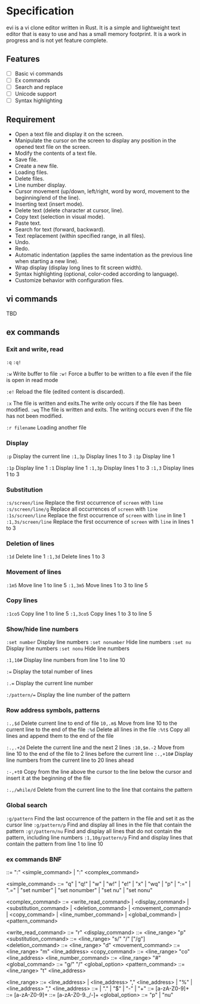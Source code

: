 # Specification

evi is a vi clone editor written in Rust. It is a simple and lightweight text editor that is easy to use and has a small memory footprint. It is a work in progress and is not yet feature complete.

## Features

- [ ] Basic vi commands
- [ ] Ex commands
- [ ] Search and replace
- [ ] Unicode support
- [ ] Syntax highlighting

## Requirement

- Open a text file and display it on the screen.
- Manipulate the cursor on the screen to display any position in the opened text file on the screen.
- Modify the contents of a text file.
- Save file.
- Create a new file.
- Loading files.
- Delete files.
- Line number display.
- Cursor movement (up/down, left/right, word by word, movement to the beginning/end of the line).
- Inserting text (insert mode).
- Delete text (delete character at cursor, line).
- Copy text (selection in visual mode).
- Paste text.
- Search for text (forward, backward).
- Text replacement (within specified range, in all files).
- Undo.
- Redo.
- Automatic indentation (applies the same indentation as the previous line when starting a new line).
- Wrap display (display long lines to fit screen width).
- Syntax highlighting (optional, color-coded according to language).
- Customize behavior with configuration files.

## vi commands

TBD

## ex commands

### Exit and write, read

`:q`
`:q!`

`:w` Write buffer to file
`:w!` Force a buffer to be written to a file even if the file is open in read mode

`:e!` Reload the file (edited content is discarded).

`:x` The file is written and exits.The write only occurs if the file has been modified.
`:wq` The file is written and exits. The writing occurs even if the file has not been modified.

`:r filename` Loading another file

### Display

`:p` Display the current line
`:1,3p` Display lines 1 to 3
`:1p` Display line 1

`:1p` Display line 1
`:1` Display line 1
`:1,3p` Display lines 1 to 3
`:1,3` Display lines 1 to 3

### Substitution

`:s/screen/line` Replace the first occurrence of `screen` with `line`
`:s/screen/line/g` Replace all occurrences of `screen` with `line`
`:1s/screen/line` Replace the first occurrence of `screen` with `line` in line 1
`:1,3s/screen/line` Replace the first occurrence of `screen` with `line` in lines 1 to 3

### Deletion of lines

`:1d` Delete line 1
`:1,3d` Delete lines 1 to 3

### Movement of lines

`:1m5` Move line 1 to line 5
`:1,3m5` Move lines 1 to 3 to line 5

### Copy lines

`:1co5` Copy line 1 to line 5
`:1,3co5` Copy lines 1 to 3 to line 5

### Show/hide line numbers

`:set number` Display line numbers
`:set nonumber` Hide line numbers
`:set nu` Display line numbers
`:set nonu` Hide line numbers

`:1,10#` Display line numbers from line 1 to line 10

`:=` Display the total number of lines

`:.=` Display the current line number

`:/pattern/=` Display the line number of the pattern

### Row address symbols, patterns

`:.,$d` Delete current line to end of file
`10,.m$` Move from line 10 to the current line to the end of the file
`:%d` Delete all lines in the file
`:%t$` Copy all lines and append them to the end of the file

`:.,.+2d` Delete the current line and the next 2 lines
`:10,$m.-2` Move from line 10 to the end of the file to 2 lines before the current line
`:.,+10#` Display line numbers from the current line to 20 lines ahead

`:-,+t0` Copy from the line above the cursor to the line below the cursor and insert it at the beginning of the file

`:.,/while/d` Delete from the current line to the line that contains the pattern

### Global search

`:g/pattern` Find the last occurrence of the pattern in the file and set it as the cursor line
`:g/pattern/p` Find and display all lines in the file that contain the pattern
`:g!/pattern/nu` Find and display all lines that do not contain the pattern, including line numbers
`:1,10g/pattern/p` Find and display lines that contain the pattern from line 1 to line 10

### ex commands BNF

<command> ::= ":" <simple_command> | ":" <complex_command>

<simple_command> ::= "q" | "q!" | "w" | "w!" | "e!" | "x" | "wq" | "p" | ":=" | ".=" | "set number" | "set nonumber" | "set nu" | "set nonu"

<complex_command> ::= <write_read_command> | <display_command> | <substitution_command> | <deletion_command> | <movement_command> | <copy_command> | <line_number_command> | <global_command> | <pattern_command>

<write_read_command> ::= "r" <filename>
<display_command> ::= <line_range> "p"
<substitution_command> ::= <line_range> "s/" <pattern> "/" <replacement> ["/g"]
<deletion_command> ::= <line_range> "d"
<movement_command> ::= <line_range> "m" <line_address>
<copy_command> ::= <line_range> "co" <line_address>
<line_number_command> ::= <line_range> "#"
<global_command> ::= "g/" <pattern> "/" <global_option>
<pattern_command> ::= <line_range> "t" <line_address>

<line_range> ::= <line_address> | <line_address> "," <line_address> | "%" | <line_address> "," <pattern>
<line_address> ::= <number> | "." | "$" | "-" | "+"
<pattern> ::= [a-zA-Z0-9]+
<replacement> ::= [a-zA-Z0-9]+
<filename> ::= [a-zA-Z0-9._/-]+
<global_option> ::= "p" | "nu"
